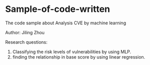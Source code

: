 # Sample-of-code-written

The code sample about Analysis CVE by machine learning

Author: Jiling Zhou

Research questions:
1) Classifying the risk levels of vulnerabilities by using MLP.
2) finding the relationship in base score by using linear regression.
